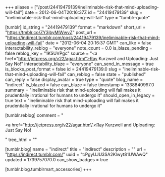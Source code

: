 +++
aliases = ["/post/24419479139/ineliminable-risk-that-mind-uploading-will-fail"]
date = 2012-06-04T20:16:37Z
id = "24419479139"
slug = "ineliminable-risk-that-mind-uploading-will-fail"
type = "tumblr-quote"

[tumblr]
id_string = "24419479139"
format = "markdown"
short_url = "https://tmblr.co/ZY3jbyMlWwvZ"
post_url = "https://indirect.tumblr.com/post/24419479139/ineliminable-risk-that-mind-uploading-will-fail"
date = "2012-06-04 20:16:37 GMT"
can_like = false
interactability_reblog = "everyone"
note_count = 0.0
is_blaze_pending = false
reblog_key = "1KSUVPgc"
source = "<a href=\"http://jetpress.org/v22/agar.htm\">Ray Kurzweil and Uploading: Just Say No!</a>"
interactability_blaze = "everyone"
can_send_in_message = true
is_blocks_post_format = false
id = 24419479139.0
slug = "ineliminable-risk-that-mind-uploading-will-fail"
can_reblog = false
state = "published"
can_reply = false
display_avatar = true
type = "quote"
blog_name = "indirect"
is_blazed = false
can_blaze = false
timestamp = 1338840997.0
summary = "ineliminable risk that mind-uploading will fail makes it prudentially irrational for humans to undergo it"
should_open_in_legacy = true
text = "ineliminable risk that mind-uploading will fail makes it prudentially irrational for humans to undergo it"

[tumblr.reblog]
comment = "<p><a href=\"http://jetpress.org/v22/agar.htm\">Ray Kurzweil and Uploading: Just Say No!</a></p>"
tree_html = ""

[tumblr.blog]
name = "indirect"
title = "indirect"
description = ""
url = "https://indirect.tumblr.com/"
uuid = "t:PgyUJU3SA2Klwyt81UWAwQ"
updated = 1739757070.0
can_show_badges = true

[tumblr.blog.tumblrmart_accessories]
+++
